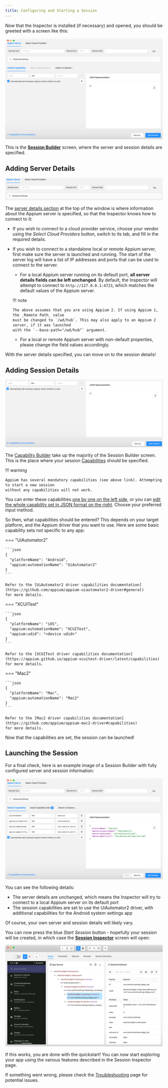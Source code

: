 ```yaml
---
title: Configuring and Starting a Session
---
```


Now that the Inspector is installed (if necessary) and opened, you should be greeted with a screen
like this:

![Empty Session Builder](../session-builder/assets/images/empty-session-builder.png)

This is the [**Session Builder**](../session-builder/index.md) screen, where the server
and session details are specified.

## Adding Server Details

![Server Details](../session-builder/assets/images/server-details/server-configuration.png)

The [server details section](../session-builder/server-details.md) at the top of the window is where
information about the Appium server is specified, so that the Inspector knows how to connect to it:

-   If you wish to connect to a cloud provider service, choose your vendor using the _Select Cloud
    Providers_ button, switch to its tab, and fill in the required details.

-   If you wish to connect to a standalone local or remote Appium server, first make sure the server
    is launched and running. The start of the server log will have a list of IP addresses and ports
    that can be used to connect to the server.

    -   For a local Appium server running on its default port, **all server details fields can be left
        unchanged**. By default, the Inspector will attempt to connect to `http://127.0.0.1:4723`,
        which matches the default values of the Appium server.

    !!! note

        The above assumes that you are using Appium 2. If using Appium 1, the _Remote Path_ value
        must be changed to `/wd/hub`. This may also apply to an Appium 2 server, if it was launched
        with the `--base-path="/wd/hub"` argument.

    -   For a local or remote Appium server with non-default properties, please change the field
        values accordingly.

With the server details specified, you can move on to the session details!

## Adding Session Details

![Session Details](../session-builder/assets/images/capability-builder/capability-builder.png)

The [Capability Builder](../session-builder/capability-builder.md) take up the majority of the
Session Builder screen. This is the place where your session
[Capabilities](https://appium.io/docs/en/latest/guides/caps/) should be specified.

!!! warning

    Appium has several mandatory capabilities (see above link). Attempting to start a new session
    without any capabilities will not work.

You can enter these capabilities [one by one on the left side](../session-builder/capability-builder.md#capability-fields),
or you can [edit the whole capability set in JSON format on the right](../session-builder/capability-builder.md#capability-json-structure).
Choose your preferred input method.

So then, what capabilities should be entered? This depends on your target platform, and the Appium
driver that you want to use. Here are some basic capability sets not specific to any app:

=== "UiAutomator2"

    ```json
    {
      "platformName": "Android",
      "appium:automationName": "UiAutomator2"
    }
    ```

    Refer to the [UiAutomator2 driver capabilities documentation](https://github.com/appium/appium-uiautomator2-driver#general)
    for more details.

=== "XCUITest"

    ```json
    {
      "platformName": "iOS",
      "appium:automationName": "XCUITest",
      "appium:udid": "<device udid>"
    }
    ```

    Refer to the [XCUITest driver capabilities documentation](https://appium.github.io/appium-xcuitest-driver/latest/capabilities)
    for more details.

=== "Mac2"

    ```json
    {
      "platformName": "Mac",
      "appium:automationName": "Mac2"
    }
    ```

    Refer to the [Mac2 driver capabilities documentation](https://github.com/appium/appium-mac2-driver#capabilities)
    for more details.

Now that the capabilities are set, the session can be launched!

## Launching the Session

For a final check, here is an example image of a Session Builder with fully configured server
and session information:

![Full Session Builder](../assets/images/session-builder.png)

You can see the following details:

-   The server details are unchanged, which means the Inspector will try to connect to a local Appium
    server on its default port
-   The session capabilities are set to use the UiAutomator2 driver, with additional capabilities for
    the Android system settings app

Of course, your own server and session details will likely vary.

You can now press the blue _Start Session_ button - hopefully your session will be created, in
which case the **[Session Inspector](../session-inspector/index.md)** screen will open:

![Session Inspector](../assets/images/session-inspector.png)

If this works, you are done with the quickstart! You can now start exploring your app using the
various features described in the Session Inspector page.

If something went wrong, please check the [Troubleshooting](../troubleshooting.md) page for
potential issues.
